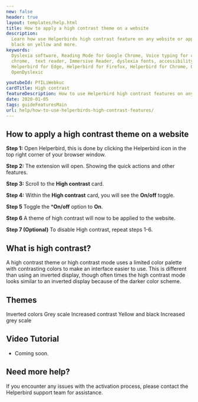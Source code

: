 ```yaml
---
new: false
header: true
layout: templates/help.html
title: How to apply a high contrast theme on a website
description:
  Learn how use Helperbirds high contrast feature on any website or app. This includes grayscale,
  black on yellow and more.
keywords:
  Dyslexia software, Reading Mode for Google Chrome, Voice typing for chrome, Text to speech for
  chrome,  text reader, Immersive Reader, dyslexia fonts, accessibility software, dyslexia software,
  Helperbird for Edge, Helperbird for Firefox, Helperbird for Chrome, Opendyslexic for Chrome,
  OpenDyslexic

youtubeId: PfILiWebkuc
cardTitle: High contrast
featureDescription: How to use Helperbird high contrast features on any website
date: 2020-01-05
tags: guideFeaturesMain
url: help/how-to-use-helperbirds-high-contrast-features/
---
```



## How to apply a high contrast theme on a website

**Step 1:** Open Helperbird, this is done by clicking the Helperbird icon in the top right corner of your browser window.

**Step 2:** The extension will open. Showing the quick actions and other features.

**Step 3:** Scroll to the **High contrast** card.

**Step 4:** Within the **High contrast** card, you will see the **On/off** toggle.

**Step 5** Toggle the ***On/off** option to **On**.

**Step 6** A theme of high contrast will now to be applied to the website.

**Step 7 (Optional)** To disable High contrast, repeat steps 1-6.




## What is high contrast?

A high contrast theme or high contrast mode uses a limited color palette with contrasting colors to
make an interface easier to use. This is different than using an inverted display, though often
times the high contrast mode looks similar to an inverted display because of the darker color
scheme.



## Themes

Inverted colors
Grey scale
Increased contrast
Yellow and black
Increased grey scale


## Video Tutorial

- Coming soon.



## Need more help?

If you encounter any issues with the activation process, please contact the Helperbird support team for assistance.



